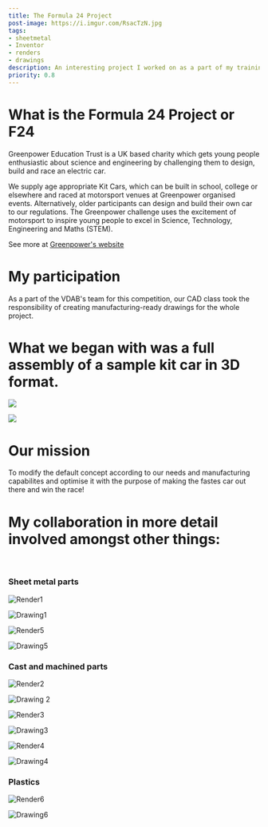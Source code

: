 ```yaml
---
title: The Formula 24 Project
post-image: https://i.imgur.com/RsacTzN.jpg
tags:
- sheetmetal
- Inventor
- renders
- drawings
description: An interesting project I worked on as a part of my training.
priority: 0.8
---
```


# **What is the Formula 24 Project or F24**

Greenpower Education Trust is a UK based charity which gets young people enthusiastic about science and engineering by challenging them to design, build and race an electric car.  

We supply age appropriate Kit Cars, which can be built in school, college or elsewhere and raced at motorsport venues at Greenpower organised events. Alternatively, older participants can design and build their own car to our regulations. The Greenpower challenge uses the excitement of motorsport to inspire young people to excel in Science, Technology, Engineering and Maths (STEM).

See more at [Greenpower's website](https://www.greenpower.co.uk/)

# **My participation**

As a part of the VDAB's team for this competition, our CAD class  took the responsibility of creating manufacturing-ready drawings for the whole project.

# **What we began with** was a full assembly of a sample kit car in 3D format.

![](https://i.imgur.com/nygn5eK.jpg)

![](https://i.imgur.com/ficrbkS.jpg)

# **Our mission** 

To modify the default concept according to our needs and manufacturing capabilites and optimise it with the purpose of making the fastes car out there and win the race!

# **My collaboration in more detail** involved amongst other things:  
<br>


### Sheet metal parts 

![Render1](https://i.imgur.com/XsZBLjC.jpg?1)

![Drawing1](https://i.imgur.com/l2kWaYu.jpg)

![Render5](https://i.imgur.com/t6uB72m.jpg)

![Drawing5](https://i.imgur.com/l2kWaYu.jpg)




### Cast and machined parts

![Render2](https://i.imgur.com/ODDttf4.jpg)

![Drawing 2](https://i.imgur.com/UaotHdt.jpg)

![Render3](https://i.imgur.com/kuHzKNx.jpg?1)

![Drawing3](https://i.imgur.com/hXn3Xeb.jpg)

![Render4](https://i.imgur.com/thNQUPY.jpg)

![Drawing4](https://i.imgur.com/IC8wrig.jpg)

### Plastics

![Render6](https://i.imgur.com/BJ2tugk.jpg)

![Drawing6](https://i.imgur.com/hps8oD1.jpg)
